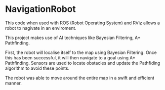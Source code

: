 # NavigationRobot

This code when used with ROS (Robot Operating System) and RViz allows a robot
to nagivate in an enviroment.

This project makes use of AI techniques like Bayesian Filtering, A\* Pathfinding.

First, the robot will localise itself to the map using Bayesian Filtering.
Once this has been successful, it will then navigate to a goal using A\* Pathfinding.
Sensors are used to locate obstacles and update the Pathfiding algorithm to avoid
these points.

The robot was able to move around the entire map in a swift and efficient manner.
